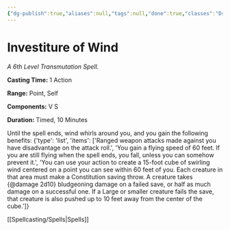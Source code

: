 ```yaml
---
{"dg-publish":true,"aliases":null,"tags":null,"done":true,"classes":"Druid, Sorcerer, Warlock, Wizard,","spellLevel":6,"school":"Transmutation","source":"XGE","permalink":"/spells/investiture-of-wind/","dgHomeLink":false,"dgPassFrontmatter":true}
---
```


# Investiture of Wind
*A 6th Level Transmutation Spell.*

**Casting Time:** 1 Action

**Range:** Point, Self

**Components:** V S 

**Duration:** Timed, 10 Minutes

Until the spell ends, wind whirls around you, and you gain the following benefits:
{'type': 'list', 'items': ['Ranged weapon attacks made against you have disadvantage on the attack roll.', 'You gain a flying speed of 60 feet. If you are still flying when the spell ends, you fall, unless you can somehow prevent it.', 'You can use your action to create a 15-foot cube of swirling wind centered on a point you can see within 60 feet of you. Each creature in that area must make a Constitution saving throw. A creature takes {@damage 2d10} bludgeoning damage on a failed save, or half as much damage on a successful one. If a Large or smaller creature fails the save, that creature is also pushed up to 10 feet away from the center of the cube.']}

[[Spellcasting/Spells|Spells]]